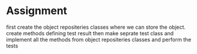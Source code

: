 # Assignment
first create the object repositeries classes where we can store the object. 
create methods defining test result then 
make seprate test class and implement all the methods from object repositeries classes and perform the tests
